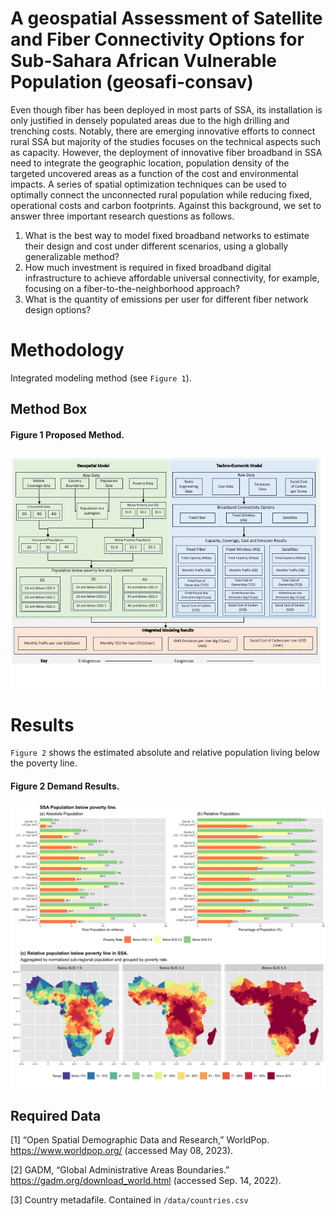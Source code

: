 # A geospatial Assessment of Satellite and Fiber Connectivity Options for Sub-Sahara African Vulnerable Population (geosafi-consav)
Even though fiber has been deployed in most parts of SSA, its installation is only justified in densely populated areas due to the high drilling and trenching costs. Notably, there are emerging innovative efforts to connect rural SSA but majority of the studies focuses on the technical aspects such as capacity. However, the deployment of innovative fiber broadband in SSA need to integrate the geographic location, population density of the targeted uncovered areas as a function of the cost and environmental impacts. A series of spatial optimization techniques can be used to optimally connect the unconnected rural population while reducing fixed, operational costs and carbon footprints. Against this background, we set to answer three important research questions as follows.

  1)	What is the best way to model fixed broadband networks to estimate their design and cost under different scenarios, using a globally generalizable method? 
  2)	How much investment is required in fixed broadband digital infrastructure to achieve affordable universal connectivity, for example, focusing on a fiber-to-the-neighborhood approach?
  3)	What is the quantity of emissions per user for different fiber network design options?



Methodology
==============
Integrated modeling method (see `Figure 1`). 

## Method Box

#### Figure 1 Proposed Method.
<p align="center">
  <img src="/docs/method.png" />
</p>

Results
=======
`Figure 2` shows the estimated absolute and relative population living below the poverty line.
#### Figure 2 Demand Results.
<p align="center">
  <img src="/docs/poor_population.png" />
</p>

## Required Data
[1]	“Open Spatial Demographic Data and Research,” WorldPop. https://www.worldpop.org/ (accessed May 08, 2023).

[2]	GADM, “Global Administrative Areas Boundaries.” https://gadm.org/download_world.html (accessed Sep. 14, 2022).

[3] Country metadafile. Contained in `/data/countries.csv`